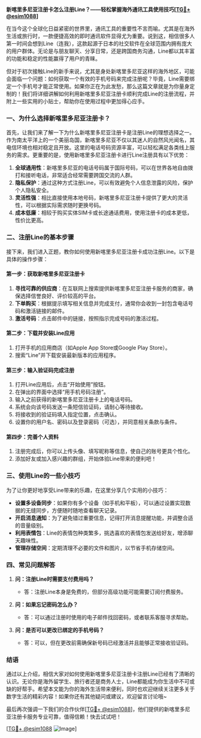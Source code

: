 **新喀里多尼亚注册卡怎么注册Line？——轻松掌握海外通讯工具使用技巧[[TG💪+ @esim1088](https://t.me/s/esim1088)]**

在当今这个全球化日益紧密的世界里，通讯工具的重要性不言而喻。尤其是在海外生活或旅行时，一款便捷高效的即时通讯软件显得尤为重要。说到这，相信很多人第一时间会想到Line（连我），这款起源于日本的社交软件在全球范围内拥有庞大的用户群体。无论是与朋友聊天、分享日常，还是跨国商务沟通，Line都以其丰富的功能和稳定的性能赢得了用户的青睐。

但对于初次接触Line的新手来说，尤其是身处新喀里多尼亚这样的海外地区，可能会面临一个问题：如何获取一个有效的手机号码来完成注册呢？毕竟，Line需要绑定一个手机号才能正常使用。如果你正在为此发愁，那么这篇文章就是为你量身定制的！我们将详细讲解如何利用新喀里多尼亚注册卡顺利完成Line的注册流程，并附上一些实用的小贴士，帮助你在使用过程中更加得心应手。

### 一、为什么选择新喀里多尼亚注册卡？

首先，让我们来了解一下为什么新喀里多尼亚注册卡是注册Line的理想选择之一。作为南太平洋上的一个美丽岛国，新喀里多尼亚不仅以其迷人的自然风光闻名，其电信环境也相对稳定且开放。这里的电话号码资源丰富，可以轻松满足各类线上服务的需求。更重要的是，使用新喀里多尼亚注册卡进行Line注册具有以下优势：

1. **全球通用性**：新喀里多尼亚的电话号码属于国际号码，可以在世界各地自由拨打和接听电话，非常适合经常需要跨国交流的人群。
2. **隐私保护**：通过这种方式注册Line，可以有效避免个人信息泄露的风险，保护个人隐私安全。
3. **灵活性强**：相比直接使用本地号码，新喀里多尼亚注册卡提供了更大的灵活性，可以根据实际需求随时更换号码。
4. **成本低廉**：相较于购买实体SIM卡或长途通话费用，使用注册卡的成本更低，性价比更高。

### 二、注册Line的基本步骤

接下来，我们进入正题，教你如何使用新喀里多尼亚注册卡成功注册Line。以下是具体的操作步骤：

#### 第一步：获取新喀里多尼亚注册卡

1. **寻找可靠的供应商**：在互联网上搜索提供新喀里多尼亚注册卡服务的商家，确保选择信誉良好、评价较高的平台。
2. **下单购买**：根据提示填写相关信息并完成支付，通常你会收到一封包含电话号码和激活链接的邮件。
3. **激活号码**：点击邮件中的链接，按照指示完成号码的激活过程。

#### 第二步：下载并安装Line应用

1. 打开手机的应用商店（如Apple App Store或Google Play Store）。
2. 搜索“Line”并下载安装最新版本的应用程序。

#### 第三步：输入验证码完成注册

1. 打开Line应用后，点击“开始使用”按钮。
2. 在弹出的界面中选择“用手机号码注册”。
3. 输入之前获得的新喀里多尼亚注册卡上的电话号码。
4. 系统会向该号码发送一条短信验证码，请耐心等待接收。
5. 将接收到的验证码填入指定位置，点击确认。
6. 设置你的用户名、密码以及登录密码（可选），并同意相关条款与条件。

#### 第四步：完善个人资料

1. 注册完成后，你可以上传头像、填写昵称等信息，使自己的账号更具个性化。
2. 添加好友或加入感兴趣的群组，开始体验Line带来的便利吧！

### 三、使用Line的一些小技巧

为了让你更好地享受Line带来的乐趣，在这里分享几个实用的小技巧：

- **设置多设备同步**：如果你有多个设备（如手机和平板），可以通过设置实现数据的无缝同步，方便随时随地查看聊天记录。
- **开启消息通知**：为了避免错过重要信息，记得打开消息提醒功能，并调整合适的音量级别。
- **利用表情包**：Line的表情包种类繁多，挑选喜欢的表情包发送给好友，增添聊天趣味性。
- **管理存储空间**：定期清理不必要的文件和图片，以节省手机存储空间。

### 四、常见问题解答

1. **问：注册Line时需要支付费用吗？**
   - 答：注册Line本身是免费的，但部分高级功能可能需要订阅付费服务。

2. **问：如果忘记密码怎么办？**
   - 答：可以通过注册时使用的电子邮件找回密码，或者联系客服寻求帮助。

3. **问：是否可以更改已绑定的手机号码？**
   - 答：可以，但在更改前需确保新号码已经激活并且能够正常接收验证码。

### 结语

通过以上介绍，相信大家对如何使用新喀里多尼亚注册卡注册Line已经有了清晰的认识。无论你是海外留学生、旅行者还是商务人士，Line都能成为你生活中不可或缺的好帮手。希望本文能为你的海外生活带来便利，同时也欢迎继续关注更多关于数字生活的精彩内容！如果你还有其他疑问或建议，欢迎留言讨论哦~

最后再次强调一下我们的合作伙伴[[TG💪+ @esim1088](https://t.me/s/esim1088)]，他们提供的新喀里多尼亚注册卡服务专业可靠，值得信赖！快去试试吧！

[[TG💪+ @esim1088](https://t.me/s/esim1088) ![Image](https://i.postimg.cc/4NQfJmqS/Snipaste-2025-05-13-00-14-12.png)]